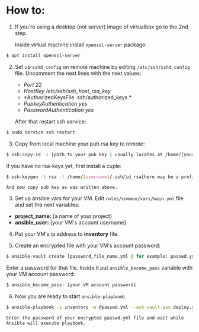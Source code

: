 
# How to:  

1. If you're using a desktop (not server) image of virtualbox go to the 2nd step.

    Inside virtual machine install `openssl-server` package:

```bash
$ apt install openssl-server
```  

2. Set up `sshd_config` on remote machine by editing `/etc/ssh/sshd_config` file. Uncomment the next lines with the next values:
    * *Port 22*
    * *HostKey /etc/ssh/ssh_host_rsa_key*
    * *AuthorizedKeysFile .ssh/authorized_keys *
    * *PubkeyAuthentication yes*
    * *PasswordAuthentication yes*

    After that restart ssh service:

```bash 
$ sudo service ssh restart
```
3. Copy from local machine your pub rsa key to remote: 

```bash
$ ssh-copy-id -i [path to your pub key | usually locates at /home/[your username\]/.id_rsa.pub or other name which you set ] [username on remote machine]@[hostname or ip address]
```

If you have no rsa-keys yet, first install a cuple:

```bash
$ ssh-keygen -t rsa -f /home/[username]/.ssh/id_rsa[here may be a prefix] 
```
    And now copy pub key as was written above.

3. Set up ansible vars for your VM. Edit `roles/common/vars/main.yml` file and set the next variables:

* **project_name:** [a name of your project]
* **ansible_user:** [your VM's account username]

4. Put your VM's ip address to **inventory** file.

5. Create an encrypted file with your VM's account password:

```bash
$ ansible-vault create [password_file_name.yml | for example: passwd.yml]
```
Enter a password for that file. Inside it put `ansible_become_pass` variable with your VM account password:

```bash
$ ansible_become_pass: [your VM account password]
```

6. Now you are ready to start `ansible-playbook`:

```bash
$ ansible-playbook -i inventory -e @passwd.yml --ask-vault-pas deploy.yml
```

    Enter the password of your encrypted passwd.yml file and wait while Ansible will execute playbook.
